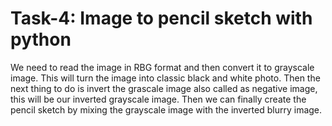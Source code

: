# Task-4: Image to pencil sketch with python

We need to read the image in RBG format and then convert it to grayscale image.
This will turn the image into classic black and white photo. Then the next
thing to do is invert the grascale image also called as negative image, this 
will be our inverted grayscale image. Then we can finally create the pencil 
sketch by mixing the grayscale image with the inverted blurry image.
